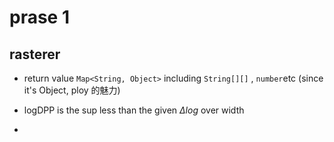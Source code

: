 # prase 1

## rasterer

- return value `Map<String, Object>` including `String[][]` , `number`etc (since it's Object, ploy 的魅力)


- logDPP is the sup less than the given $\Delta log$ over width
- 
